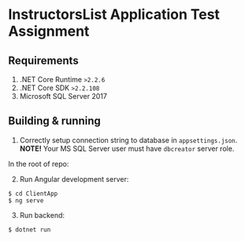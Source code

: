 # InstructorsList Application Test Assignment
## Requirements
1. .NET Core Runtime `>2.2.6`
2. .NET Core SDK `>2.2.108`
3. Microsoft SQL Server 2017
## Building & running
1. Correctly setup connection string to database in `appsettings.json`. **NOTE!** Your MS SQL Server user must have `dbcreator` server role.  

In the root of repo:

2. Run Angular development server:
```
$ cd ClientApp
$ ng serve
```

3. Run backend:
```
$ dotnet run
```

